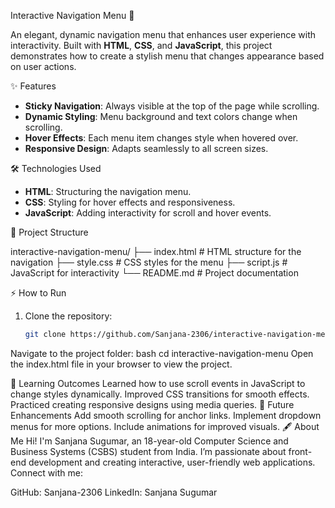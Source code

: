 Interactive Navigation Menu 🚀

An elegant, dynamic navigation menu that enhances user experience with interactivity. Built with **HTML**, **CSS**, and **JavaScript**, this project demonstrates how to create a stylish menu that changes appearance based on user actions.

✨ Features

- **Sticky Navigation**: Always visible at the top of the page while scrolling.  
- **Dynamic Styling**: Menu background and text colors change when scrolling.  
- **Hover Effects**: Each menu item changes style when hovered over.  
- **Responsive Design**: Adapts seamlessly to all screen sizes.

🛠️ Technologies Used

- **HTML**: Structuring the navigation menu.
- **CSS**: Styling for hover effects and responsiveness.
- **JavaScript**: Adding interactivity for scroll and hover events.

📁 Project Structure

interactive-navigation-menu/ ├── index.html # HTML structure for the navigation ├── style.css # CSS styles for the menu ├── script.js # JavaScript for interactivity └── README.md # Project documentation

⚡ How to Run

1. Clone the repository:
   ```bash
   git clone https://github.com/Sanjana-2306/interactive-navigation-menu.git

Navigate to the project folder:
bash
cd interactive-navigation-menu
Open the index.html file in your browser to view the project.

🚀 Learning Outcomes
Learned how to use scroll events in JavaScript to change styles dynamically.
Improved CSS transitions for smooth effects.
Practiced creating responsive designs using media queries.
🔮 Future Enhancements
Add smooth scrolling for anchor links.
Implement dropdown menus for more options.
Include animations for improved visuals.
🖋️ About Me
Hi! I'm Sanjana Sugumar, an 18-year-old Computer Science and Business Systems (CSBS) student from India. I’m passionate about front-end development and creating interactive, user-friendly web applications.
Connect with me:

GitHub: Sanjana-2306
LinkedIn: Sanjana Sugumar



